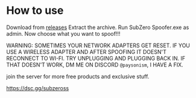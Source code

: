 # How to use

Download from [releases](https://github.com/P-DennyGamingYT/SubZero-Spoofer/releases/latest)
Extract the archive.
Run SubZero Spoofer.exe as admin.
Now choose what you want to spoof!!!

WARNING: SOMETIMES YOUR NETWORK ADAPTERS GET RESET. IF YOU USE A WIRELESS ADAPTER AND AFTER SPOOFING IT DOESN'T RECONNECT TO WI-FI. TRY UNPLUGGING AND PLUGGING BACK IN. IF THAT DOESN'T WORK, DM ME ON DISCORD ```@paysonism```, I HAVE A FIX.

join the server for more free products and exclusive stuff.

https://dsc.gg/subzeross
